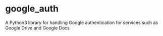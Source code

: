 # google_auth
A Python3 library for handling Google authentication for services such as Google Drive and Google Docs
